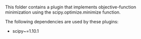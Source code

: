 This folder contains a plugin that implements objective-function minimization using the scipy.optimize.minimize function.

The following dependencies are used by these plugins:
- scipy~=1.10.1

